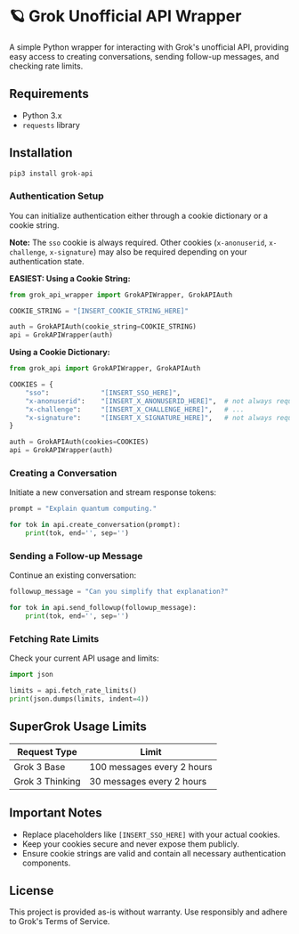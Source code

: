 # 🪐 Grok Unofficial API Wrapper

A simple Python wrapper for interacting with Grok's unofficial API, providing easy access to creating conversations, sending follow-up messages, and checking rate limits.

## Requirements

-   Python 3.x
-   `requests` library

## Installation

```bash
pip3 install grok-api
```

### Authentication Setup

You can initialize authentication either through a cookie dictionary or a cookie string.

**Note:** The `sso` cookie is always required. Other cookies (`x-anonuserid`, `x-challenge`, `x-signature`) may also be required depending on your authentication state.

**EASIEST: Using a Cookie String:**

```python
from grok_api_wrapper import GrokAPIWrapper, GrokAPIAuth

COOKIE_STRING = "[INSERT_COOKIE_STRING_HERE]"

auth = GrokAPIAuth(cookie_string=COOKIE_STRING)
api = GrokAPIWrapper(auth)
```

**Using a Cookie Dictionary:**

```python
from grok_api import GrokAPIWrapper, GrokAPIAuth

COOKIES = {
    "sso":             "[INSERT_SSO_HERE]",
    "x-anonuserid":    "[INSERT_X_ANONUSERID_HERE]",  # not always required
    "x-challenge":     "[INSERT_X_CHALLENGE_HERE]",   # ...
    "x-signature":     "[INSERT_X_SIGNATURE_HERE]",   # not always required
}

auth = GrokAPIAuth(cookies=COOKIES)
api = GrokAPIWrapper(auth)
```

### Creating a Conversation

Initiate a new conversation and stream response tokens:

```python
prompt = "Explain quantum computing."

for tok in api.create_conversation(prompt):
    print(tok, end='', sep='')
```

### Sending a Follow-up Message

Continue an existing conversation:

```python
followup_message = "Can you simplify that explanation?"

for tok in api.send_followup(followup_message):
    print(tok, end='', sep='')
```

### Fetching Rate Limits

Check your current API usage and limits:

```python
import json

limits = api.fetch_rate_limits()
print(json.dumps(limits, indent=4))
```

## SuperGrok Usage Limits

| Request Type    | Limit                      |
| --------------- | -------------------------- |
| Grok 3 Base     | 100 messages every 2 hours |
| Grok 3 Thinking | 30 messages every 2 hours  |

## Important Notes

-   Replace placeholders like `[INSERT_SSO_HERE]` with your actual cookies.
-   Keep your cookies secure and never expose them publicly.
-   Ensure cookie strings are valid and contain all necessary authentication components.

## License

This project is provided as-is without warranty. Use responsibly and adhere to Grok's Terms of Service.
